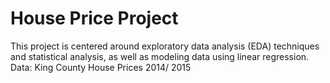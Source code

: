 # House Price Project
This project is centered around exploratory data analysis (EDA) techniques and statistical analysis, as well as modeling data using linear regression.
Data: King County House Prices 2014/ 2015
